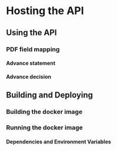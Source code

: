 # Hosting the API

## Using the API

### PDF field mapping

#### Advance statement

#### Advance decision

## Building and Deploying

### Building the docker image

### Running the docker image

#### Dependencies and Environment Variables

